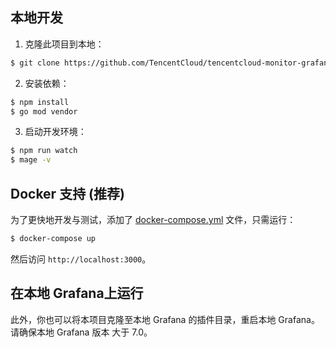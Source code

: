 ## 本地开发

1. 克隆此项目到本地：
```bash
$ git clone https://github.com/TencentCloud/tencentcloud-monitor-grafana-app.git
```

2. 安装依赖：
```bash
$ npm install
$ go mod vendor
```

3. 启动开发环境：
```bash
$ npm run watch
$ mage -v
```

## Docker 支持 (推荐)

为了更快地开发与测试，添加了 [docker-compose.yml](https://github.com/TencentCloud/tencentcloud-monitor-grafana-app/blob/master/docker-compose.yml) 文件，只需运行：
```bash
$ docker-compose up
```
然后访问 `http://localhost:3000`。


## 在本地 Grafana上运行
此外，你也可以将本项目克隆至本地 Grafana 的插件目录，重启本地 Grafana。请确保本地 Grafana 版本 大于 7.0。
